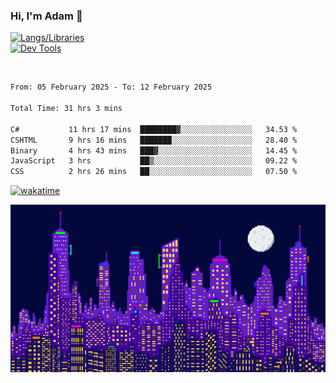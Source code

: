 ### Hi, I'm Adam 👋

[![Langs/Libraries](https://skillicons.dev/icons?i=cs,dotnet,js,css,html,sass,ts,jquery,bootstrap)](https://skillicons.dev)
<br/>
[![Dev Tools](https://skillicons.dev/icons?i=git,github,githubactions,visualstudio)](https://skillicons.dev)

<br/>

<!--START_SECTION:waka-->

```txt
From: 05 February 2025 - To: 12 February 2025

Total Time: 31 hrs 3 mins

C#           11 hrs 17 mins  ████████▓░░░░░░░░░░░░░░░░   34.53 %
CSHTML       9 hrs 16 mins   ███████░░░░░░░░░░░░░░░░░░   28.40 %
Binary       4 hrs 43 mins   ███▓░░░░░░░░░░░░░░░░░░░░░   14.45 %
JavaScript   3 hrs           ██▒░░░░░░░░░░░░░░░░░░░░░░   09.22 %
CSS          2 hrs 26 mins   ██░░░░░░░░░░░░░░░░░░░░░░░   07.50 %
```

<!--END_SECTION:waka-->

[![wakatime](https://wakatime.com/badge/user/2234bda2-efd3-47c5-8724-79108edfe9aa.svg)](https://wakatime.com/@2234bda2-efd3-47c5-8724-79108edfe9aa)

![Pixelated city at night](./media/city.gif)

